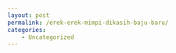 ```yaml
---
layout: post
permalink: /erek-erek-mimpi-dikasih-baju-baru/
categories:
    - Uncategorized
---
```


